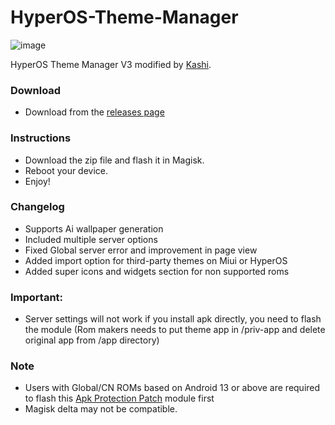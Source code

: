 # HyperOS-Theme-Manager
![image](https://github.com/user-attachments/assets/8df11405-479e-467c-9fb8-197cf45bcfd6)

HyperOS Theme Manager V3 modified by [Kashi](https://t.me/kakashi1v1).

### Download
- Download from the [releases page](https://github.com/Mods-Center/HyperOS-Theme-Manager/releases)

### Instructions
- Download the zip file and flash it in Magisk.
- Reboot your device.
- Enjoy!

### Changelog
- Supports Ai wallpaper generation 
- Included multiple server options
- Fixed Global server error and improvement in page view
- Added import option for third-party themes on Miui or HyperOS
- Added super icons and widgets section for non supported roms

### Important: 
- Server settings will not work if you install apk directly, you need to flash the module
(Rom makers needs to put theme app in /priv-app and delete original app from /app directory)

### Note
- Users with Global/CN ROMs based on Android 13 or above are required to flash this [Apk Protection Patch](https://github.com/Mods-Center/Apk-Protection-Patch) module first
- Magisk delta may not be compatible.

